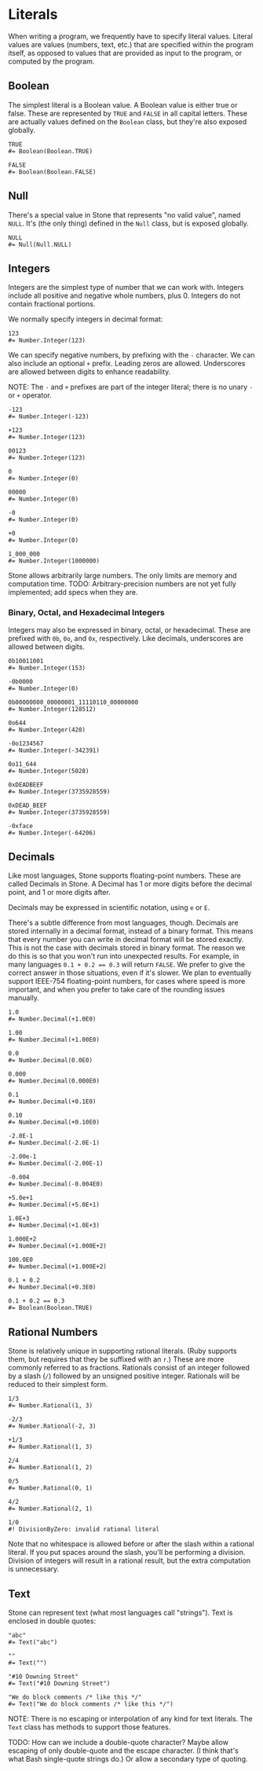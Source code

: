 Literals
========

When writing a program, we frequently have to specify literal values.
Literal values are values (numbers, text, etc.) that are specified within the program itself,
as opposed to values that are provided as input to the program, or computed by the program.


Boolean
-------

The simplest literal is a Boolean value.
A Boolean value is either true or false.
These are represented by `TRUE` and `FALSE` in all capital letters.
These are actually values defined on the `Boolean` class, but they're also exposed globally.

~~~ stone
TRUE
#= Boolean(Boolean.TRUE)

FALSE
#= Boolean(Boolean.FALSE)
~~~


Null
----

There's a special value in Stone that represents "no valid value", named `NULL`.
It's (the only thing) defined in the `Null` class, but is exposed globally.

~~~ stone
NULL
#= Null(Null.NULL)
~~~


Integers
--------

Integers are the simplest type of number that we can work with.
Integers include all positive and negative whole numbers, plus 0.
Integers do not contain fractional portions.

We normally specify integers in decimal format:

~~~ stone
123
#= Number.Integer(123)
~~~

We can specify negative numbers, by prefixing with the `-` character.
We can also include an optional `+` prefix.
Leading zeros are allowed.
Underscores are allowed between digits to enhance readability.

NOTE: The `-` and `+` prefixes are part of the integer literal; there is no unary `-` or `+` operator.

~~~ stone
-123
#= Number.Integer(-123)

+123
#= Number.Integer(123)

00123
#= Number.Integer(123)

0
#= Number.Integer(0)

00000
#= Number.Integer(0)

-0
#= Number.Integer(0)

+0
#= Number.Integer(0)

1_000_000
#= Number.Integer(1000000)
~~~

Stone allows arbitrarily large numbers. The only limits are memory and computation time.
TODO: Arbitrary-precision numbers are not yet fully implemented; add specs when they are.


### Binary, Octal, and Hexadecimal Integers

Integers may also be expressed in binary, octal, or hexadecimal.
These are prefixed with `0b`, `0o`, and `0x`, respectively.
Like decimals, underscores are allowed between digits.

~~~ stone
0b10011001
#= Number.Integer(153)

-0b0000
#= Number.Integer(0)

0b00000000_00000001_11110110_00000000
#= Number.Integer(128512)

0o644
#= Number.Integer(420)

-0o1234567
#= Number.Integer(-342391)

0o11_644
#= Number.Integer(5028)

0xDEADBEEF
#= Number.Integer(3735928559)

0xDEAD_BEEF
#= Number.Integer(3735928559)

-0xface
#= Number.Integer(-64206)
~~~


Decimals
--------

Like most languages, Stone supports floating-point numbers.
These are called Decimals in Stone.
A Decimal has 1 or more digits before the decimal point, and 1 or more digits after.

Decimals may be expressed in scientific notation, using `e` or `E`.

There's a subtle difference from most languages, though.
Decimals are stored internally in a decimal format, instead of a binary format.
This means that every number you can write in decimal format will be stored exactly.
This is not the case with decimals stored in binary format.
The reason we do this is so that you won't run into unexpected results.
For example, in many languages `0.1 + 0.2 == 0.3` will return `FALSE`.
We prefer to give the correct answer in those situations, even if it's slower.
We plan to eventually support IEEE-754 floating-point numbers, for cases where speed
is more important, and when you prefer to take care of the rounding issues manually.

~~~ stone
1.0
#= Number.Decimal(+1.0E0)

1.00
#= Number.Decimal(+1.00E0)

0.0
#= Number.Decimal(0.0E0)

0.000
#= Number.Decimal(0.000E0)

0.1
#= Number.Decimal(+0.1E0)

0.10
#= Number.Decimal(+0.10E0)

-2.0E-1
#= Number.Decimal(-2.0E-1)

-2.00e-1
#= Number.Decimal(-2.00E-1)

-0.004
#= Number.Decimal(-0.004E0)

+5.0e+1
#= Number.Decimal(+5.0E+1)

1.0E+3
#= Number.Decimal(+1.0E+3)

1.000E+2
#= Number.Decimal(+1.000E+2)

100.0E0
#= Number.Decimal(+1.000E+2)

0.1 + 0.2
#= Number.Decimal(+0.3E0)

0.1 + 0.2 == 0.3
#= Boolean(Boolean.TRUE)
~~~


Rational Numbers
----------------

Stone is relatively unique in supporting rational literals.
(Ruby supports them, but requires that they be suffixed with an `r`.)
These are more commonly referred to as fractions.
Rationals consist of an integer followed by a slash (`/`) followed by an unsigned positive integer.
Rationals will be reduced to their simplest form.

~~~ stone
1/3
#= Number.Rational(1, 3)

-2/3
#= Number.Rational(-2, 3)

+1/3
#= Number.Rational(1, 3)

2/4
#= Number.Rational(1, 2)

0/5
#= Number.Rational(0, 1)

4/2
#= Number.Rational(2, 1)

1/0
#! DivisionByZero: invalid rational literal
~~~

Note that no whitespace is allowed before or after the slash within a rational literal.
If you put spaces around the slash, you'll be performing a division.
Division of integers will result in a rational result, but the extra computation is unnecessary.


Text
----

Stone can represent text (what most languages call "strings").
Text is enclosed in double quotes:

~~~ stone
"abc"
#= Text("abc")

""
#= Text("")

"#10 Downing Street"
#= Text("#10 Downing Street")

"We do block comments /* like this */"
#= Text("We do block comments /* like this */")
~~~

NOTE: There is no escaping or interpolation of any kind for text literals.
The `Text` class has methods to support those features.

TODO: How can we include a double-quote character?
Maybe allow escaping of only double-quote and the escape character.
(I think that's what Bash single-quote strings do.)
Or allow a secondary type of quoting.
